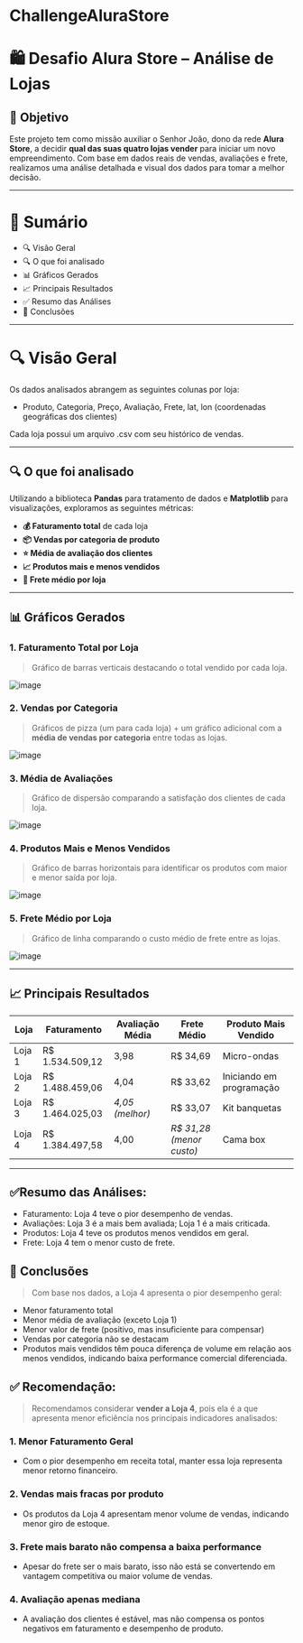 # ChallengeAluraStore

# 🛍️ Desafio Alura Store – Análise de Lojas

## 📌 Objetivo

Este projeto tem como missão auxiliar o Senhor João, dono da rede **Alura Store**, a decidir **qual das suas quatro lojas vender** para iniciar um novo empreendimento. Com base em dados reais de vendas, avaliações e frete, realizamos uma análise detalhada e visual dos dados para tomar a melhor decisão.

---

# 🧾 Sumário
- 🔍 Visão Geral
- 🔍 O que foi analisado
- 📊 Gráficos Gerados
- 📈 Principais Resultados
- ✅ Resumo das Análises
- 🧠 Conclusões
  
---

# 🔍 Visão Geral

Os dados analisados abrangem as seguintes colunas por loja:

- Produto, Categoria, Preço, Avaliação, Frete, lat, lon (coordenadas geográficas dos clientes)

Cada loja possui um arquivo .csv com seu histórico de vendas.

---

## 🔍 O que foi analisado

Utilizando a biblioteca **Pandas** para tratamento de dados e **Matplotlib** para visualizações, exploramos as seguintes métricas:

- **💰 Faturamento total** de cada loja
- **📦 Vendas por categoria de produto**
- **⭐ Média de avaliação dos clientes**
- **📈 Produtos mais e menos vendidos**
- **🚚 Frete médio por loja**

---

## 📊 Gráficos Gerados

### 1. **Faturamento Total por Loja**
> Gráfico de barras verticais destacando o total vendido por cada loja.

![image](https://github.com/user-attachments/assets/d529f560-c2b6-43f5-9d1d-3439d0576bbe)

### 2. **Vendas por Categoria**
> Gráficos de pizza (um para cada loja) + um gráfico adicional com a **média de vendas por categoria** entre todas as lojas.

![image](https://github.com/user-attachments/assets/e2241eb5-7600-4bcd-a121-b3e7825697ce)

### 3. **Média de Avaliações**
> Gráfico de dispersão comparando a satisfação dos clientes de cada loja.

![image](https://github.com/user-attachments/assets/cb151821-d920-48a0-bafa-5e8e846750de)

### 4. **Produtos Mais e Menos Vendidos**
> Gráfico de barras horizontais para identificar os produtos com maior e menor saída por loja.

![image](https://github.com/user-attachments/assets/1a91a4a1-6d97-478c-a9a6-7c3645121cd8)

### 5. **Frete Médio por Loja**
> Gráfico de linha comparando o custo médio de frete entre as lojas.

![image](https://github.com/user-attachments/assets/5e569452-bf0d-4fac-a052-32d084337d8a)

---

## 📈 Principais Resultados

| Loja     | Faturamento     | Avaliação Média | Frete Médio              | Produto Mais Vendido     |
|----------|-----------------|-----------------|--------------------------|--------------------------|
| Loja 1   | R$ 1.534.509,12 | 3,98            | R$ 34,69                 | Micro-ondas              |
| Loja 2   | R$ 1.488.459,06 | 4,04            | R$ 33,62                 | Iniciando em programação |
| Loja 3   | R$ 1.464.025,03 | *4,05 (melhor)* | R$ 33,07                 | Kit banquetas            |
| Loja 4   | R$ 1.384.497,58 | 4,00            | *R$ 31,28 (menor custo)* | Cama box                 |

---

## ✅Resumo das Análises:

- Faturamento: Loja 4 teve o pior desempenho de vendas.
- Avaliações: Loja 3 é a mais bem avaliada; Loja 1 é a mais criticada.
- Produtos: Loja 4 teve os produtos menos vendidos em geral.
- Frete: Loja 4 tem o menor custo de frete.

## 🧠 Conclusões

> Com base nos dados, a Loja 4 apresenta o pior desempenho geral:
  - Menor faturamento total
  - Menor média de avaliação (exceto Loja 1)
  - Menor valor de frete (positivo, mas insuficiente para compensar)
  - Vendas por categoria não se destacam
  - Produtos mais vendidos têm pouca diferença de volume em relação aos menos vendidos, indicando baixa performance comercial diferenciada.

## ✅ Recomendação:

> Recomendamos considerar **vender a Loja 4**, pois ela é a que apresenta menor eficiência nos principais indicadores analisados:
### 1. Menor Faturamento Geral
  - Com o pior desempenho em receita total, manter essa loja representa menor retorno financeiro.

### 2. Vendas mais fracas por produto
  - Os produtos da Loja 4 apresentam menor volume de vendas, indicando menor giro de estoque.

### 3. Frete mais barato não compensa a baixa performance
  - Apesar do frete ser o mais barato, isso não está se convertendo em vantagem competitiva ou maior volume de vendas.

### 4. Avaliação apenas mediana
  - A avaliação dos clientes é estável, mas não compensa os pontos negativos em faturamento e desempenho de produto.
